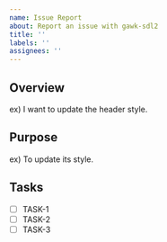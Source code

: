 ```yaml
---
name: Issue Report
about: Report an issue with gawk-sdl2
title: ''
labels: ''
assignees: ''
---
```


## Overview

<!-- Briefly describe the issue or feature -->

ex) I want to update the header style.

## Purpose

<!-- Explain the purpose or reason for this issue -->

ex) To update its style.

## Tasks

- [ ] TASK-1
- [ ] TASK-2
- [ ] TASK-3
